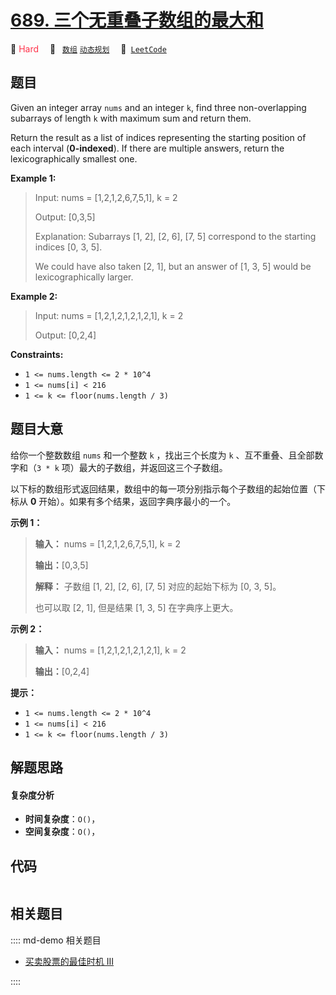 # [689. 三个无重叠子数组的最大和](https://leetcode.com/problems/maximum-sum-of-3-non-overlapping-subarrays)

🔴 <font color=#ff334b>Hard</font>&emsp; 🔖&ensp; [`数组`](/leetcode/outline/tag/array.md) [`动态规划`](/leetcode/outline/tag/dynamic-programming.md)&emsp; 🔗&ensp;[`LeetCode`](https://leetcode.com/problems/maximum-sum-of-3-non-overlapping-subarrays)


## 题目

Given an integer array `nums` and an integer `k`, find three non-overlapping
subarrays of length `k` with maximum sum and return them.

Return the result as a list of indices representing the starting position of
each interval (**0-indexed**). If there are multiple answers, return the
lexicographically smallest one.



**Example 1:**

> Input: nums = [1,2,1,2,6,7,5,1], k = 2
> 
> Output: [0,3,5]
> 
> Explanation: Subarrays [1, 2], [2, 6], [7, 5] correspond to the starting indices [0, 3, 5].
> 
> We could have also taken [2, 1], but an answer of [1, 3, 5] would be lexicographically larger.

**Example 2:**

> Input: nums = [1,2,1,2,1,2,1,2,1], k = 2
> 
> Output: [0,2,4]

**Constraints:**

  * `1 <= nums.length <= 2 * 10^4`
  * `1 <= nums[i] < 216`
  * `1 <= k <= floor(nums.length / 3)`


## 题目大意

给你一个整数数组 `nums` 和一个整数 `k` ，找出三个长度为 `k` 、互不重叠、且全部数字和（`3 * k`
项）最大的子数组，并返回这三个子数组。

以下标的数组形式返回结果，数组中的每一项分别指示每个子数组的起始位置（下标从 **0** 开始）。如果有多个结果，返回字典序最小的一个。



**示例 1：**

> 
> 
> 
> 
> 
> **输入：** nums = [1,2,1,2,6,7,5,1], k = 2
> 
> **输出：**[0,3,5]
> 
> **解释：** 子数组 [1, 2], [2, 6], [7, 5] 对应的起始下标为 [0, 3, 5]。
> 
> 也可以取 [2, 1], 但是结果 [1, 3, 5] 在字典序上更大。
> 
> 

**示例 2：**

> 
> 
> 
> 
> 
> **输入：** nums = [1,2,1,2,1,2,1,2,1], k = 2
> 
> **输出：**[0,2,4]
> 
> 



**提示：**

  * `1 <= nums.length <= 2 * 10^4`
  * `1 <= nums[i] < 216`
  * `1 <= k <= floor(nums.length / 3)`


## 解题思路

#### 复杂度分析

- **时间复杂度**：`O()`，
- **空间复杂度**：`O()`，

## 代码

```javascript

```

## 相关题目

:::: md-demo 相关题目
- [买卖股票的最佳时机 III](https://leetcode.com/problems/best-time-to-buy-and-sell-stock-iii)

::::
